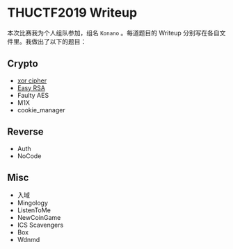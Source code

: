 # THUCTF2019 Writeup

本次比赛我为个人组队参加，组名 `Konano` 。每道题目的 Writeup 分别写在各自文件里。我做出了以下的题目：

## Crypto

- [xor cipher](./Crypto/xor_cipher.md)
- [Easy RSA](./Crypto/easy_rsa.md)
- Faulty AES
- M1X
- cookie_manager

## Reverse

- Auth
- NoCode

## Misc

- 入域
- Mingology
- ListenToMe
- NewCoinGame
- ICS Scavengers
- Box
- Wdnmd
